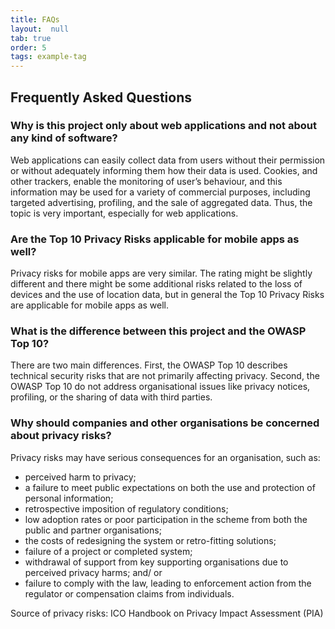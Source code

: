 ```yaml
---
title: FAQs
layout:  null
tab: true
order: 5
tags: example-tag
---
```

## Frequently Asked Questions
### Why is this project only about web applications and not about any kind of software?
Web applications can easily collect data from users without their permission or without adequately informing them how their data is used. Cookies, and other trackers, enable the monitoring of user’s behaviour, and this information may be used for a variety of commercial purposes, including targeted advertising, profiling, and the sale of aggregated data. Thus, the topic is very important, especially for web applications.
### Are the Top 10 Privacy Risks applicable for mobile apps as well?
Privacy risks for mobile apps are very similar. The rating might be slightly different and there might be some additional risks related to the loss of devices and the use of location data, but in general the Top 10 Privacy Risks are applicable for mobile apps as well.
### What is the difference between this project and the OWASP Top 10?
There are two main differences. First, the OWASP Top 10 describes technical security risks that are not primarily affecting privacy. Second, the OWASP Top 10 do not address organisational issues like privacy notices, profiling, or the sharing of data with third parties.
### Why should companies and other organisations be concerned about privacy risks?
Privacy risks may have serious consequences for an organisation, such as:
* perceived harm to privacy;
* a failure to meet public expectations on both the use and protection of personal information;
* retrospective imposition of regulatory conditions;
* low adoption rates or poor participation in the scheme from both the public and partner organisations;
* the costs of redesigning the system or retro-fitting solutions;
* failure of a project or completed system;
* withdrawal of support from key supporting organisations due to perceived privacy harms; and/ or
* failure to comply with the law, leading to enforcement action from the regulator or compensation claims from individuals.

Source of privacy risks: ICO Handbook on Privacy Impact Assessment (PIA)
